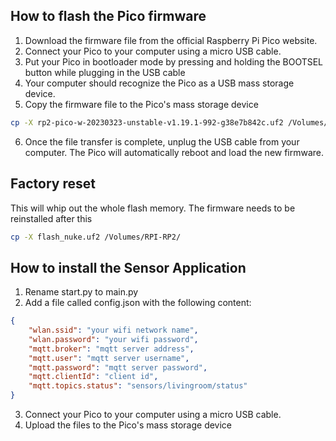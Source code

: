 
## How to flash the Pico firmware
1. Download the firmware file from the official Raspberry Pi Pico website.
2. Connect your Pico to your computer using a micro USB cable.
3. Put your Pico in bootloader mode by pressing and holding the BOOTSEL button while plugging in the USB cable
4. Your computer should recognize the Pico as a USB mass storage device.
5. Copy the firmware file to the Pico's mass storage device

```bash
cp -X rp2-pico-w-20230323-unstable-v1.19.1-992-g38e7b842c.uf2 /Volumes/RPI-RP2
```

6. Once the file transfer is complete, unplug the USB cable from your computer. The Pico will automatically reboot and load the new firmware.

## Factory reset
This will whip out the whole flash memory. The firmware needs to be reinstalled after this

```bash
cp -X flash_nuke.uf2 /Volumes/RPI-RP2/
```

## How to install the Sensor Application
1. Rename start.py to main.py
2. Add a file called config.json with the following content:
```json
{
    "wlan.ssid": "your wifi network name",
    "wlan.password": "your wifi password",
    "mqtt.broker": "mqtt server address",
    "mqtt.user": "mqtt server username",
    "mqtt.password": "mqtt server password",
    "mqtt.clientId": "client id",
    "mqtt.topics.status": "sensors/livingroom/status"
}
```
3. Connect your Pico to your computer using a micro USB cable.
4. Upload the files to the Pico's mass storage device
